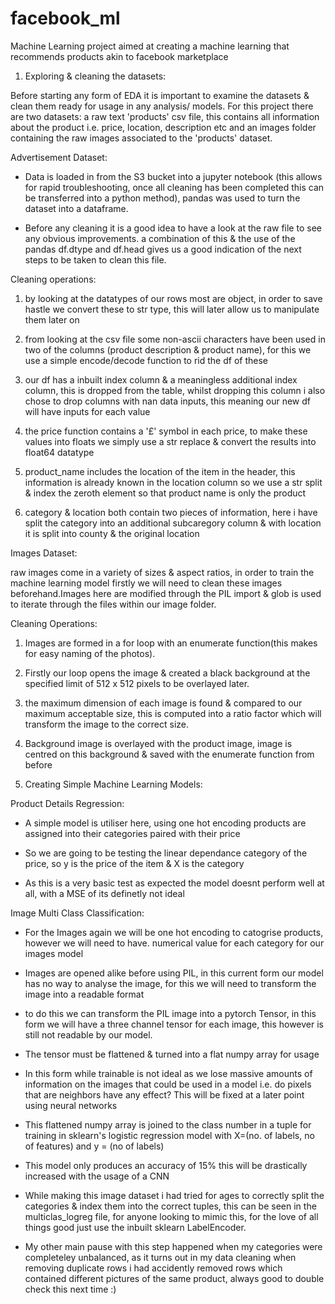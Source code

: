 # facebook_ml
Machine Learning project aimed at creating a machine learning that recommends products akin to facebook marketplace

1. Exploring & cleaning the datasets:

Before starting any form of EDA it is important to examine the datasets & clean them ready for usage in any analysis/ models. For this project there are two datasets: a raw text 'products' csv file, this contains all information about the product i.e. price, location, description etc and an images folder containing the raw images associated to the 'products' dataset.

Advertisement Dataset:

- Data is loaded in from the S3 bucket into a jupyter notebook (this allows for rapid troubleshooting, once all cleaning has been completed this can be transferred into a python method), pandas was used to turn the dataset into a dataframe.

- Before any cleaning it is a good idea to have a look at the raw file to see any obvious improvements. a combination of this & the use of the pandas df.dtype and df.head gives us a good indication of the next steps to be taken to clean this file.

Cleaning operations:

1. by looking at the datatypes of our rows most are object, in order to save hastle we convert these to str type, this will later allow us to manipulate them later on

2. from looking at the csv file some non-ascii characters have been used in two of the columns (product description & product name), for this we use a simple encode/decode function to rid the df of these

3. our df has a inbuilt index column & a meaningless additional index column, this is dropped from the table, whilst dropping this column i also chose to drop columns with nan data inputs, this meaning our new df will have inputs for each value

4. the price function contains a '£' symbol in each price, to make these values into floats we simply use a str replace & convert the results into float64 datatype

5. product_name includes the location of the item in the header, this information is already known in the location column so we use a str split & index the zeroth element so that product name is only the product

6. category & location both contain two pieces of information, here i have split the category into an additional subcaregory column & with location it is split into county & the original location


Images Dataset:

raw images come in a variety of sizes & aspect ratios, in order to train the machine learning model firstly we will need to clean these images beforehand.Images here are modified through the PIL import & glob is used to iterate through the files within our image folder.

Cleaning Operations:

1. Images are formed in a for loop with an enumerate function(this makes for easy naming of the photos).

2. Firstly our loop opens the image & created a black background at the specified limit of 512 x 512 pixels to be overlayed later.

2. the maximum dimension of each image is found & compared to our maximum acceptable size, this is computed into a ratio factor which will transform the image to the correct size.

3. Background image is overlayed with the product image, image is centred on this background & saved with the enumerate function from before

2. Creating Simple Machine Learning Models:

Product Details Regression:

- A simple model is utiliser here, using one hot encoding products are assigned into their categories paired with their price

- So we are going to be testing the linear dependance category of the price, so y is the price of the item & X is the category

- As this is a very basic test as expected the model doesnt perform well at all, with a MSE of its definetly not ideal

Image Multi Class Classification:

- For the Images again we will be one hot encoding to catogrise products, however we will need to have. numerical value for each category for our images model

- Images are opened alike before using PIL, in this current form our model has no way to analyse the image, for this we will need to transform the image into a readable format

- to do this we can transform the PIL image into a pytorch Tensor, in this form we will have a three channel tensor for each image, this however is still not readable by our model.

- The tensor must be flattened & turned into a flat numpy array for usage

- In this form while trainable is not ideal as we lose massive amounts of information on the images that could be used in a model i.e. do pixels that are neighbors have any effect? This will be fixed at a later point using neural networks

- This flattened numpy array is joined to the class number in a tuple for training in sklearn's logistic regression model with X=(no. of labels, no of features) and y = (no of labels)

- This model only produces an accuracy of 15% this will be drastically increased with the usage of a CNN

- While making this image dataset i had tried for ages to correctly split the categories & index them into the correct tuples, this can be seen in the multiclas_logreg file, for anyone looking to mimic this, for the love of all things good just use the inbuilt sklearn LabelEncoder.

- My other main pause with this step happened when my categories were completeley unbalanced, as it turns out in my data cleaning when removing duplicate rows i had accidently removed rows which contained different pictures of the same product, always good to double check this next time :)
